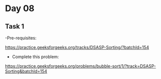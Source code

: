 # Day 08
## Task 1

-Pre-requisites:

https://practice.geeksforgeeks.org/tracks/DSASP-Sorting/?batchId=154 

- Complete this problem:

https://practice.geeksforgeeks.org/problems/bubble-sort/1/?track=DSASP-Sorting&batchId=154
